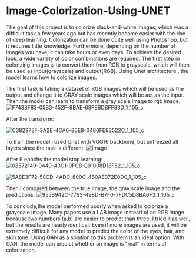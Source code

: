 # Image-Colorization-Using-UNET

The goal of this project is to colorize black-and-white images, which was a difficult task a few years ago but has recently become easier with the rise of deep learning. Colorization can be done quite well using Photoshop, but it requires little knowledge. 
Furthermore, depending on the number of images you have, it can take hours or even days. To achieve the desired look, a wide variety of color combinations are required. The first step in colorizing images is to convert them from RGB to grayscale, which will then be used as input(grayscale) and output(RGB). 
Using Unet architecture , the model learns how to colorize images.

The first task is taking a dataset of RGB images which will be used as the output and change it to GRAY scale images which will be act as the input. Then the model can learn to transform a gray scale image to rgb image.
![F7438F83-05B3-452F-9BAE-68F9BDBFF83D_1_105_c](https://user-images.githubusercontent.com/51881832/153343096-9a7a5005-1dd5-4117-9c0b-e97ec62f3a1f.jpeg)

After the transform:

![C38297EF-3A2E-4CA6-86E8-0480FE93522C_1_105_c](https://user-images.githubusercontent.com/51881832/153343407-9c1cf259-845b-4dc4-ab1f-c9bc7509170a.jpeg)

To train the model i used Unet with VGG16 backbone, but unfreezed all layers since the task is different:
![image](https://user-images.githubusercontent.com/51881832/153343932-57d64de8-d9e1-4b49-a2fa-c314320ab4ef.png)


After 9 epochs the model stop learning:
![08572149-9449-43C1-9FC8-091008D18F52_1_105_c](https://user-images.githubusercontent.com/51881832/153344928-7f259815-6e9d-4ccd-b321-d8d05461e9f3.jpeg)

![5A8E3F72-58CD-4ADC-800C-460AE372E0D0_1_105_c](https://user-images.githubusercontent.com/51881832/153345606-cf90ced6-6ea3-4c79-8aec-dac79278a889.jpeg)

Then I compared between the true image, the gray scale image and the predictions:
![955B942C-7763-498D-B7F0-7FDC5D8BA6F3_1_105_c](https://user-images.githubusercontent.com/51881832/153345916-8f8f01e7-7a43-467c-89f1-55c3273ef2ca.jpeg)

To conclude,the model performed poorly when asked to colorize a grayscale image. Many papers use a LAB image instead of an RGB image because two numbers (a,b) are easier to predict than three. I tried it as well, but the results are nearly identical. Even if more images are used, it will be extremely difficult for any model to predict the color of the eyes, hair, and skin tone. Using GAN as a solution to this problem is an ideal option. With GAN, the model can predict whether an image is "real" in terms of colorization.
